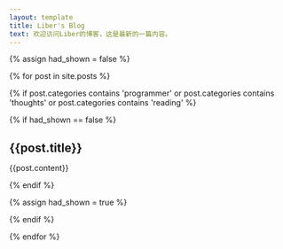 ```yaml
---
layout: template
title: Liber's Blog
text: 欢迎访问Liber的博客，这是最新的一篇内容。
---
```

{% assign had_shown = false %}

{% for post in site.posts %}

{% if post.categories contains 'programmer' or post.categories contains 'thoughts' or post.categories contains 'reading' %}

{% if had_shown == false %}

<h2 style="margin-bottom: 15px;"> {{post.title}} </h2>

{{post.content}}

{% endif %}

{% assign had_shown = true %}

{% endif %}

{% endfor %}
